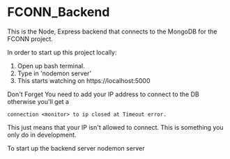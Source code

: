 # FCONN_Backend
This is the Node, Express backend that connects to the MongoDB for the FCONN project.

In order to start up this project locally:
1. Open up bash terminal.
2. Type in 'nodemon server'
3. This starts watching on  https://localhost:5000

Don't Forget
You need to add your IP address to connect to the DB otherwise you'll get a 

    connection <monitor> to ip closed at Timeout error.

This just means that your IP isn't allowed to connect. This is something you only do in development. 

To start up the backend server
nodemon server
